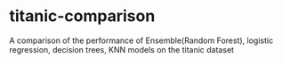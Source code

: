 # titanic-comparison
A comparison of the performance of Ensemble(Random Forest), logistic regression, decision trees, KNN models on the titanic dataset
